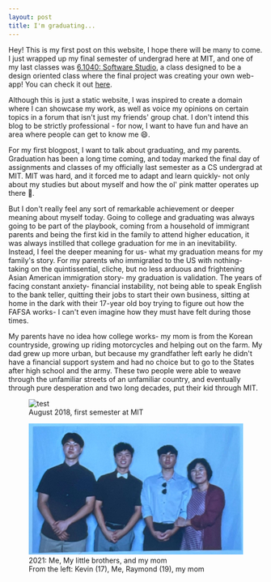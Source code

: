 ```yaml
---
layout: post
title: I'm graduating...
---
```


Hey! This is my first post on this website, I hope there will be many to come.
I just wrapped up my final semester of undergrad here at MIT, and one of my last classes was [6.1040: Software Studio](https://61040-fa22.github.io/), a class designed to be a design oriented class where the final project was creating your own web-app! You can check it out [here](https://ourspace.jasyang.com).

Although this is just a static website, I was inspired to create a domain where I can showcase my work, as well as voice my opinions on certain topics in a forum that isn't just my friends' group chat. I don't intend this blog to be strictly professional - for now, I want to have fun and have an area where people can get to know me 😄. 

For my first blogpost, I want to talk about graduating, and my parents. Graduation has been a long time coming, and today marked the final day of assignments and classes of my officially last semester as a CS undergrad at MIT. MIT was hard, and it forced me to adapt and learn quickly- not only about my studies but about myself and how the ol' pink matter operates up there 🧠. 

But I don't really feel any sort of remarkable achievement or deeper meaning about myself today. Going to college and graduating was always going to be part of the playbook, coming from a household of immigrant parents and being the first kid in the family to attend higher education, it was always instilled that college graduation for me in an inevitability. Instead, I feel the deeper meaning for us- what my graduation means for my family's story. For my parents who immigrated to the US with nothing- taking on the quintissential, cliche, but no less arduous and frightening Asian American immigration story- my graduation is validation. The years of facing constant anxiety- financial instability, not being able to speak English to the bank teller, quitting their jobs to start their own business, sitting at home in the dark with their 17-year old boy trying to figure out how the FAFSA works- I can't even imagine how they must have felt during those times. 

My parents have no idea how college works- my mom is from the Korean countryside, growing up riding motorcycles and helping out on the farm. My dad grew up more urban, but because my grandfather left early he didn't have a financial support system and had no choice but to go to the States after high school and the army. These two people were able to weave through the unfamiliar streets of an unfamiliar country, and eventually through pure desperation and two long decades, put their kid through MIT.  
<figure>
<img src="/assets/mit-first-day.png"
     alt="test"
     width="750" />
<figcaption>August 2018, first semester at MIT</figcaption>
</figure>

<figure>
<img src="/assets/brothers-and-mom.jpg"
     alt="test"
     width="750" />
<figcaption>2021: Me, My little brothers, and my mom</figcaption>
<figcaption>From the left: Kevin (17), Me, Raymond (19), my mom</figcaption>
</figure>